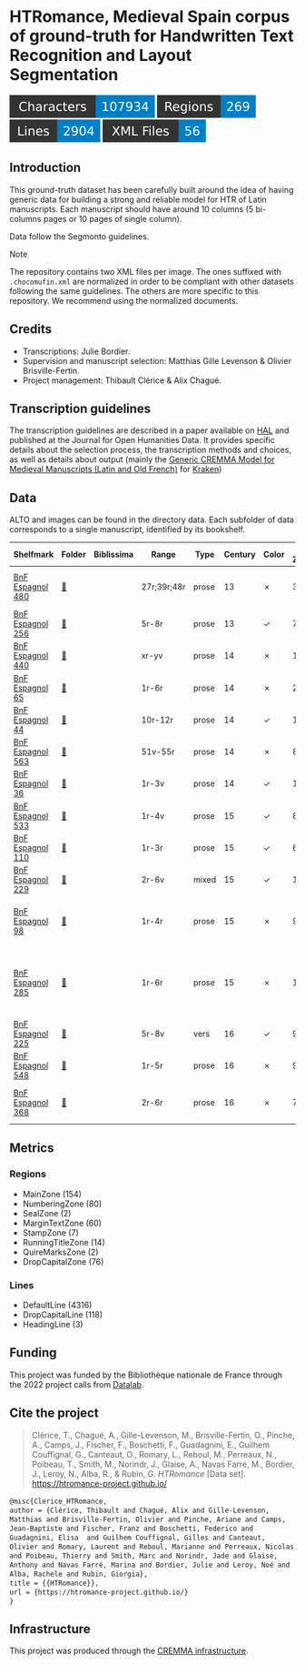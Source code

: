 HTRomance, Medieval Spain corpus of ground-truth for Handwritten Text Recognition
  and Layout Segmentation
=====================
![characters badge](badges/characters.svg) ![regions badge](badges/regions.svg) ![lines badge](badges/lines.svg) ![files badge](badges/files.svg)

<!-- Custom Zone -->

## Introduction

This ground-truth dataset has been carefully built around the idea of having generic data for building a strong and reliable model for HTR of Latin manuscripts. Each manuscript should have around 10 columns (5 bi-columns pages or 10 pages of single column).

Data follow the Segmonto guidelines.

> [!NOTE]
> The repository contains two XML files per image. The ones suffixed with `.chocomufin.xml` are normalized in order to be compliant with other datasets following the same guidelines. The others are more specific to this repository. We recommend using the normalized documents.


## Credits

- Transcriptions: Julie Bordier.
- Supervision and manuscript selection: Matthias Gille Levenson & Olivier Brisville-Fertin.
- Project management: Thibault Clérice & Alix Chagué.

<!-- Rien ne doit être modifié manuellement après la balise Start Auto -->

<!-- Start Auto -->

## Transcription guidelines

The transcription guidelines are described in a paper available on [HAL](https://hal-enc.archives-ouvertes.fr/hal-03828353) and published at the Journal for Open Humanities Data. It provides specific details about the selection process, the transcription methods and choices, as well as details about output (mainly the [Generic CREMMA Model for Medieval Manuscripts (Latin and Old French)](https://zenodo.org/record/7234166#.Y7f69afMJhE) for [Kraken](https://kraken.re))

## Data

ALTO and images can be found in the directory data. Each subfolder of data corresponds to a 
single manuscript, identified by its bookshelf.

<!-- BeginTable -->

| Shelfmark                                                            | Folder                                              | Biblissima   | Range       | Type   |   Century | Color   |   Main Zones |   Lines |   Characters | Genre                   | Content                                                                 |
|----------------------------------------------------------------------|-----------------------------------------------------|--------------|-------------|--------|-----------|---------|--------------|---------|--------------|-------------------------|-------------------------------------------------------------------------|
| [BnF Espagnol 480](https://gallica.bnf.fr/ark:/12148/btv1b100347425) | [🔗](../middle-ages-in-spain/data/bnf-espagnol-480) |              | 27r;39r;48r | prose  |        13 | ✗       |            3 |      80 |        11143 | juridique               | Documents relatifs à l'hôpital de Burgos                                |
| [BnF Espagnol 256](https://gallica.bnf.fr/ark:/12148/btv1b525184396) | [🔗](../middle-ages-in-spain/data/bnf-espagnol-256) |              | 5r-8r       | prose  |        13 | ✓       |            7 |     225 |        12873 | juridique               | Fuero Juzgo                                                             |
| [BnF Espagnol 440](https://gallica.bnf.fr/ark:/12148/btv1b10033502d) | [🔗](../middle-ages-in-spain/data/bnf-espagnol-440) |              | xr-yv       | prose  |        14 | ✗       |           16 |     353 |         8233 | juridique               | Siete Partidas                                                          |
| [BnF Espagnol 65](https://gallica.bnf.fr/ark:/12148/btv1b100361755)  | [🔗](../middle-ages-in-spain/data/bnf-espagnol-65)  |              | 1r-6r       | prose  |        14 | ✗       |           22 |     738 |        16780 | juridique               | Fors de Navarre                                                         |
| [BnF Espagnol 44](https://gallica.bnf.fr/ark:/12148/btv1b52506309k)  | [🔗](../middle-ages-in-spain/data/bnf-espagnol-44)  |              | 10r-12r     | prose  |        14 | ✓       |           10 |     416 |        12924 | hagiographie            | Légende dorée                                                           |
| [BnF Espagnol 563](https://gallica.bnf.fr/ark:/12148/btv1b100335333) | [🔗](../middle-ages-in-spain/data/bnf-espagnol-563) |              | 51v-55r     | prose  |        14 | ✗       |            8 |     238 |        11786 | médecine                | Canon d'Avicenne                                                        |
| [BnF Espagnol 36](https://gallica.bnf.fr/ark:/12148/btv1b100295099)  | [🔗](../middle-ages-in-spain/data/bnf-espagnol-36)  |              | 1r-3v       | prose  |        14 | ✓       |           12 |     469 |        14544 | roman chevaleresque     | Libro del caballero Zifar                                               |
| [BnF Espagnol 533](https://gallica.bnf.fr/ark:/12148/btv1b52501946f) | [🔗](../middle-ages-in-spain/data/bnf-espagnol-533) |              | 1r-4v       | prose  |        15 | ✓       |            8 |     226 |         8511 | littérature épistolaire | Bursario                                                                |
| [BnF Espagnol 110](https://gallica.bnf.fr/ark:/12148/btv1b53158458z) | [🔗](../middle-ages-in-spain/data/bnf-espagnol-110) |              | 1r-3r       | prose  |        15 | ✓       |            6 |     181 |        12897 | historiographie         | Suma de los reyes de España                                             |
| [BnF Espagnol 229](https://gallica.bnf.fr/ark:/12148/btv1b8436399x)  | [🔗](../middle-ages-in-spain/data/bnf-espagnol-229) |              | 2r-6v       | mixed  |        15 | ✓       |           16 |     445 |        12096 | poésie + gloses         | Laberinto de Fortuna et gloses                                          |
| [BnF Espagnol 98](https://gallica.bnf.fr/ark:/12148/btv1b100327930)  | [🔗](../middle-ages-in-spain/data/bnf-espagnol-98)  |              | 1r-4r       | prose  |        15 | ✗       |            9 |     244 |        11967 | protocole               | Ordinacions fetes per lo molt alt senyor en P[ere]                      |
| [BnF Espagnol 285](https://gallica.bnf.fr/ark:/12148/btv1b100345896) | [🔗](../middle-ages-in-spain/data/bnf-espagnol-285) |              | 1r-6r       | prose  |        15 | ✗       |           12 |     296 |         7100 | généalogie              | El linaje donde bienen fijos e fijas de don fray Fernand Perez de Ayala |
| [BnF Espagnol 225](https://gallica.bnf.fr/ark:/12148/btv1b8452205t)  | [🔗](../middle-ages-in-spain/data/bnf-espagnol-225) |              | 5r-8v       | vers   |        16 | ✓       |            9 |     198 |         5788 | poésie                  | Chansonnier catalan                                                     |
| [BnF Espagnol 548](https://gallica.bnf.fr/ark:/12148/btv1b100335316) | [🔗](../middle-ages-in-spain/data/bnf-espagnol-548) |              | 1r-5r       | prose  |        16 | ✗       |            9 |     172 |         6624 | juridique               | Ordonnances des consuls de la mer                                       |
| [BnF Espagnol 368](https://gallica.bnf.fr/ark:/12148/btv1b100360337) | [🔗](../middle-ages-in-spain/data/bnf-espagnol-368) |              | 2r-6r       | prose  |        16 | ✗       |            7 |     156 |         7586 | didactique              | Dialogos de los grados de perfecion..                                   |

<!-- EndTable -->

## Metrics

<!-- StartMetric -->

### Regions

- MainZone (154)
- NumberingZone (80)
- SealZone (2)
- MarginTextZone (60)
- StampZone (7)
- RunningTitleZone (14)
- QuireMarksZone (2)
- DropCapitalZone (76)

### Lines

- DefaultLine (4316)
- DropCapitalLine (118)
- HeadingLine (3)

<!-- EndMetric -->

## Funding

This project was funded by the Bibliothèque nationale de France through the 2022 project calls from
[Datalab](https://www.bnf.fr/fr/bnf-datalab).

## Cite the project

> Clérice, T., Chagué, A., Gille-Levenson, M., Brisville-Fertin, O., Pinche, A., Camps, J., Fischer, F., Boschetti, F., Guadagnini, E., Guilhem Couffignal, G., Canteaut, O., Romary, L., Reboul, M., Perreaux, N., Poibeau, T., Smith, M., Norindr, J., Glaise, A., Navas Farré, M., Bordier, J., Leroy, N., Alba, R., & Rubin, G. *HTRomance* [Data set]. https://htromance-project.github.io/
```
@misc{Clerice_HTRomance,
author = {Clérice, Thibault and Chagué, Alix and Gille-Levenson, Matthias and Brisville-Fertin, Olivier and Pinche, Ariane and Camps, Jean-Baptiste and Fischer, Franz and Boschetti, Federico and Guadagnini, Elisa  and Guilhem Couffignal, Gilles and Canteaut, Olivier and Romary, Laurent and Reboul, Marianne and Perreaux, Nicolas and Poibeau, Thierry and Smith, Marc and Norindr, Jade and Glaise, Anthony and Navas Farré, Marina and Bordier, Julie and Leroy, Noé and Alba, Rachele and Rubin, Giorgia},
title = {{HTRomance}},
url = {https://htromance-project.github.io/}
}
```

## Infrastructure

This project was produced through the [CREMMA infrastructure](https://www.dim-map.fr/projets-soutenus/cremma/).

